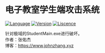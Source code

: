 # 电子教室学生端攻击系统

[![Language](https://img.shields.io/badge/language-VB-blue.svg)](https://github.com/ZsgsDesign/Hack-StudentMain/)
[![Version](https://img.shields.io/badge/version-5.1-green.svg)](https://github.com/ZsgsDesign/Hack-StudentMain/)
[![Liscence](https://img.shields.io/badge/liscence-MIT-green.svg)](https://github.com/ZsgsDesign/Hack-StudentMain/)

针对极域的StudentMain.exe进行破坏。<br>
作者：张佑杰<br>
博客：<a href="https://www.jojnzhang.xyz" target="_blank">https://www.johnzhang.xyz</a>
